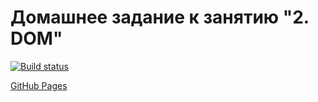 # Домашнее задание к занятию "2. DOM"

[![Build status](https://ci.appveyor.com/api/projects/status/ueusw57f2o3ujqdn?svg=true)](https://ci.appveyor.com/project/edelsid/dom)

[GitHub Pages](https://edelsid.github.io/dom/)

